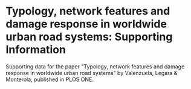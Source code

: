 # Typology, network features and damage response in worldwide urban road systems: Supporting Information
Supporting data for the paper "Typology, network features and damage response in worldwide urban road systems" by Valenzuela, Legara &amp; Monterola, published in PLOS ONE.
